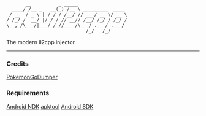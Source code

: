 ```
       __          _ _____                  
  ____/ /__ _   __(_) /__ \ _________  ____ 
 / __  / _ \ | / / / /__/ // ___/ __ \/ __ \
/ /_/ /  __/ |/ / / // __// /__/ /_/ / /_/ /
\__,_/\___/|___/_/_//____/\___/ .___/ .___/ 
                             /_/   /_/      
```

The modern il2cpp injector.

---

### Credits

[PokemonGoDumper](https://github.com/Jumboperson/PokemonGoDumper)

### Requirements

[Android NDK](https://developer.android.com/ndk/downloads/index.html)
[apktool](https://ibotpeaches.github.io/Apktool/install/)
[Android SDK](https://developer.android.com/studio/index.html#downloads)
